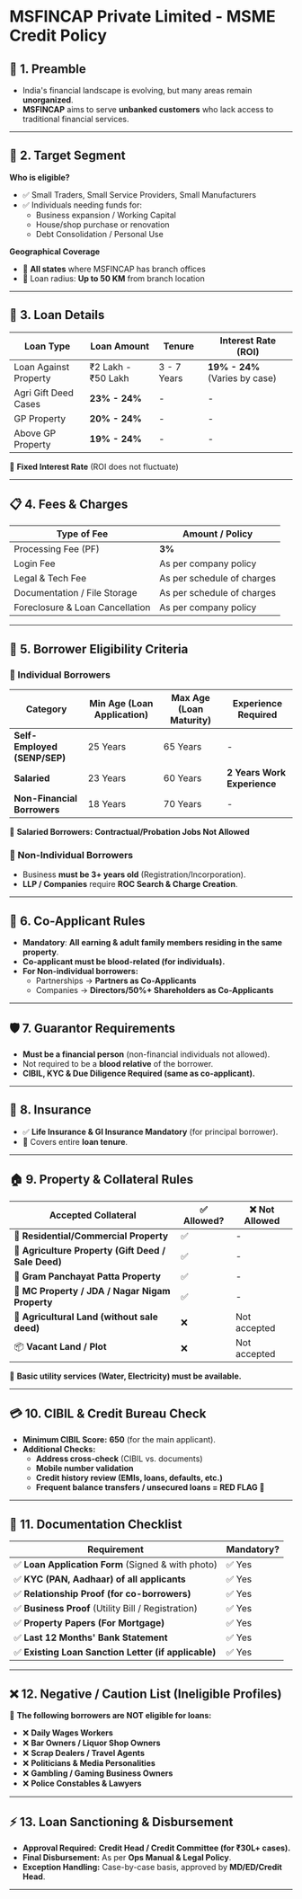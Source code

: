 # MSFINCAP Private Limited - MSME Credit Policy

## 📖 1. Preamble
- India's financial landscape is evolving, but many areas remain **unorganized**.  
- **MSFINCAP** aims to serve **unbanked customers** who lack access to traditional financial services.  

---

## 🎯 2. Target Segment
**Who is eligible?**  
- ✅ Small Traders, Small Service Providers, Small Manufacturers  
- ✅ Individuals needing funds for:  
  - Business expansion / Working Capital  
  - House/shop purchase or renovation  
  - Debt Consolidation / Personal Use  

**Geographical Coverage**  
- 🏢 **All states** where MSFINCAP has branch offices  
- 📍 Loan radius: **Up to 50 KM** from branch location  

---

## 🏦 3. Loan Details
| **Loan Type**         | **Loan Amount**    | **Tenure**  | **Interest Rate (ROI)** |
|----------------------|-----------------|------------|------------------|
| Loan Against Property | ₹2 Lakh - ₹50 Lakh | 3 - 7 Years | **19% - 24%** (Varies by case) |
| Agri Gift Deed Cases | **23% - 24%** | - | - |
| GP Property | **20% - 24%** | - | - |
| Above GP Property | **19% - 24%** | - | - |

🔹 **Fixed Interest Rate** (ROI does not fluctuate)  

---

## 📋 4. Fees & Charges
| **Type of Fee**              | **Amount** / **Policy** |
|-----------------------------|-----------------------|
| Processing Fee (PF)         | **3%** |
| Login Fee                   | As per company policy |
| Legal & Tech Fee            | As per schedule of charges |
| Documentation / File Storage | As per schedule of charges |
| Foreclosure & Loan Cancellation | As per company policy |

---

## 🏡 5. Borrower Eligibility Criteria
### 📌 Individual Borrowers
| **Category**    | **Min Age (Loan Application)** | **Max Age (Loan Maturity)** | **Experience Required** |
|---------------|-----------------------------|----------------------------|--------------------------|
| **Self-Employed (SENP/SEP)** | 25 Years | 65 Years | - |
| **Salaried**  | 23 Years | 60 Years | **2 Years Work Experience** |
| **Non-Financial Borrowers** | 18 Years | 70 Years | - |

🔹 **Salaried Borrowers:** **Contractual/Probation Jobs Not Allowed**  

### 📌 Non-Individual Borrowers
- Business **must be 3+ years old** (Registration/Incorporation).  
- **LLP / Companies** require **ROC Search & Charge Creation**.  

---

## 🤝 6. Co-Applicant Rules
- **Mandatory**: **All earning & adult family members residing in the same property**.  
- **Co-applicant must be blood-related (for individuals).**  
- **For Non-individual borrowers:**  
  - Partnerships → **Partners as Co-Applicants**  
  - Companies → **Directors/50%+ Shareholders as Co-Applicants**  

---

## 🛡 7. Guarantor Requirements
- **Must be a financial person** (non-financial individuals not allowed).  
- Not required to be a **blood relative** of the borrower.  
- **CIBIL, KYC & Due Diligence Required (same as co-applicant).**  

---

## 📜 8. Insurance
- ✅ **Life Insurance & GI Insurance Mandatory** (for principal borrower).  
- 🔹 Covers entire **loan tenure**.  

---

## 🏠 9. Property & Collateral Rules
| **Accepted Collateral**  | ✅ Allowed? | ❌ Not Allowed |
|------------------------|----------|--------------|
| 🏡 **Residential/Commercial Property** | ✅ | - |
| 🌾 **Agriculture Property (Gift Deed / Sale Deed)** | ✅ | - |
| 📜 **Gram Panchayat Patta Property** | ✅ | - |
| 🏢 **MC Property / JDA / Nagar Nigam Property** | ✅ | - |
| 🚜 **Agricultural Land (without sale deed)** | ❌ | Not accepted |
| 📦 **Vacant Land / Plot** | ❌ | Not accepted |

🔹 **Basic utility services (Water, Electricity) must be available.**  

---

## 💳 10. CIBIL & Credit Bureau Check
- **Minimum CIBIL Score:** **650** (for the main applicant).  
- **Additional Checks:**  
  - **Address cross-check** (CIBIL vs. documents)  
  - **Mobile number validation**  
  - **Credit history review (EMIs, loans, defaults, etc.)**  
  - **Frequent balance transfers / unsecured loans = RED FLAG 🚩**  

---

## 📂 11. Documentation Checklist
| **Requirement** | **Mandatory?** |
|---------------|--------------|
| ✅ **Loan Application Form** (Signed & with photo) | ✅ Yes |
| ✅ **KYC (PAN, Aadhaar) of all applicants** | ✅ Yes |
| ✅ **Relationship Proof (for co-borrowers)** | ✅ Yes |
| ✅ **Business Proof** (Utility Bill / Registration) | ✅ Yes |
| ✅ **Property Papers (For Mortgage)** | ✅ Yes |
| ✅ **Last 12 Months' Bank Statement** | ✅ Yes |
| ✅ **Existing Loan Sanction Letter (if applicable)** | ✅ Yes |

---

## ❌ 12. Negative / Caution List (Ineligible Profiles)
🔹 **The following borrowers are NOT eligible for loans:**  
- ❌ **Daily Wages Workers**  
- ❌ **Bar Owners / Liquor Shop Owners**  
- ❌ **Scrap Dealers / Travel Agents**  
- ❌ **Politicians & Media Personalities**  
- ❌ **Gambling / Gaming Business Owners**  
- ❌ **Police Constables & Lawyers**  

---

## ⚡ 13. Loan Sanctioning & Disbursement
- **Approval Required:** **Credit Head / Credit Committee (for ₹30L+ cases).**  
- **Final Disbursement:** As per **Ops Manual & Legal Policy**.  
- **Exception Handling:** Case-by-case basis, approved by **MD/ED/Credit Head**.  

---
  
